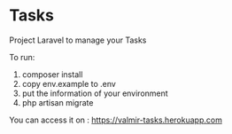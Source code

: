 # Tasks
Project Laravel to manage your Tasks

To run:
1. composer install
2. copy env.example to .env
3. put the information of your environment
4. php artisan migrate

You can access it on : https://valmir-tasks.herokuapp.com